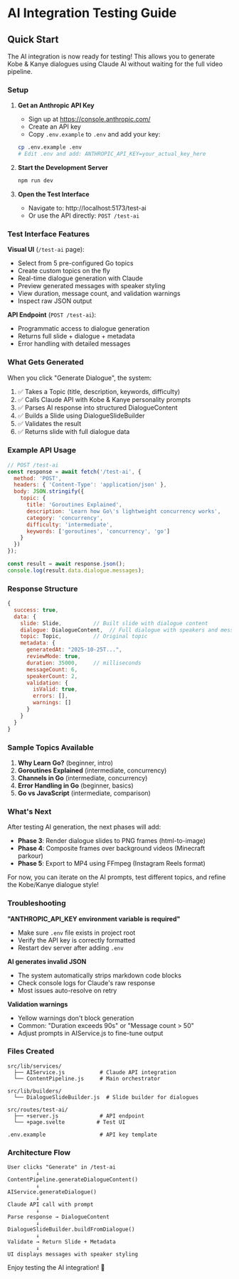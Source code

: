 # AI Integration Testing Guide

## Quick Start

The AI integration is now ready for testing! This allows you to generate Kobe & Kanye dialogues using Claude AI without waiting for the full video pipeline.

### Setup

1. **Get an Anthropic API Key**
   - Sign up at https://console.anthropic.com/
   - Create an API key
   - Copy `.env.example` to `.env` and add your key:
   ```bash
   cp .env.example .env
   # Edit .env and add: ANTHROPIC_API_KEY=your_actual_key_here
   ```

2. **Start the Development Server**
   ```bash
   npm run dev
   ```

3. **Open the Test Interface**
   - Navigate to: http://localhost:5173/test-ai
   - Or use the API directly: `POST /test-ai`

### Test Interface Features

**Visual UI** (`/test-ai` page):
- Select from 5 pre-configured Go topics
- Create custom topics on the fly
- Real-time dialogue generation with Claude
- Preview generated messages with speaker styling
- View duration, message count, and validation warnings
- Inspect raw JSON output

**API Endpoint** (`POST /test-ai`):
- Programmatic access to dialogue generation
- Returns full slide + dialogue + metadata
- Error handling with detailed messages

### What Gets Generated

When you click "Generate Dialogue", the system:

1. ✅ Takes a Topic (title, description, keywords, difficulty)
2. ✅ Calls Claude API with Kobe & Kanye personality prompts
3. ✅ Parses AI response into structured DialogueContent
4. ✅ Builds a Slide using DialogueSlideBuilder
5. ✅ Validates the result
6. ✅ Returns slide with full dialogue data

### Example API Usage

```javascript
// POST /test-ai
const response = await fetch('/test-ai', {
  method: 'POST',
  headers: { 'Content-Type': 'application/json' },
  body: JSON.stringify({
    topic: {
      title: 'Goroutines Explained',
      description: 'Learn how Go\'s lightweight concurrency works',
      category: 'concurrency',
      difficulty: 'intermediate',
      keywords: ['goroutines', 'concurrency', 'go']
    }
  })
});

const result = await response.json();
console.log(result.data.dialogue.messages);
```

### Response Structure

```javascript
{
  success: true,
  data: {
    slide: Slide,          // Built slide with dialogue content
    dialogue: DialogueContent,  // Full dialogue with speakers and messages
    topic: Topic,          // Original topic
    metadata: {
      generatedAt: "2025-10-25T...",
      reviewMode: true,
      duration: 35000,     // milliseconds
      messageCount: 6,
      speakerCount: 2,
      validation: {
        isValid: true,
        errors: [],
        warnings: []
      }
    }
  }
}
```

### Sample Topics Available

1. **Why Learn Go?** (beginner, intro)
2. **Goroutines Explained** (intermediate, concurrency)
3. **Channels in Go** (intermediate, concurrency)
4. **Error Handling in Go** (beginner, basics)
5. **Go vs JavaScript** (intermediate, comparison)

### What's Next

After testing AI generation, the next phases will add:

- **Phase 3**: Render dialogue slides to PNG frames (html-to-image)
- **Phase 4**: Composite frames over background videos (Minecraft parkour)
- **Phase 5**: Export to MP4 using FFmpeg (Instagram Reels format)

For now, you can iterate on the AI prompts, test different topics, and refine the Kobe/Kanye dialogue style!

### Troubleshooting

**"ANTHROPIC_API_KEY environment variable is required"**
- Make sure `.env` file exists in project root
- Verify the API key is correctly formatted
- Restart dev server after adding `.env`

**AI generates invalid JSON**
- The system automatically strips markdown code blocks
- Check console logs for Claude's raw response
- Most issues auto-resolve on retry

**Validation warnings**
- Yellow warnings don't block generation
- Common: "Duration exceeds 90s" or "Message count > 50"
- Adjust prompts in AIService.js to fine-tune output

### Files Created

```
src/lib/services/
  ├── AIService.js           # Claude API integration
  └── ContentPipeline.js     # Main orchestrator

src/lib/builders/
  └── DialogueSlideBuilder.js  # Slide builder for dialogues

src/routes/test-ai/
  ├── +server.js             # API endpoint
  └── +page.svelte          # Test UI

.env.example                 # API key template
```

### Architecture Flow

```
User clicks "Generate" in /test-ai
         ↓
ContentPipeline.generateDialogueContent()
         ↓
AIService.generateDialogue()
         ↓
Claude API call with prompt
         ↓
Parse response → DialogueContent
         ↓
DialogueSlideBuilder.buildFromDialogue()
         ↓
Validate → Return Slide + Metadata
         ↓
UI displays messages with speaker styling
```

Enjoy testing the AI integration! 🚀
